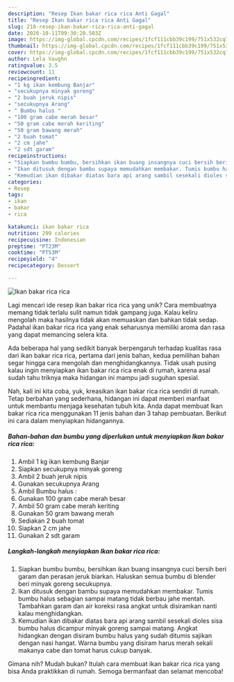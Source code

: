```yaml
---
description: "Resep Ikan bakar rica rica Anti Gagal"
title: "Resep Ikan bakar rica rica Anti Gagal"
slug: 218-resep-ikan-bakar-rica-rica-anti-gagal
date: 2020-10-11T09:30:20.503Z
image: https://img-global.cpcdn.com/recipes/1fcf111cbb39c199/751x532cq70/ikan-bakar-rica-rica-foto-resep-utama.jpg
thumbnail: https://img-global.cpcdn.com/recipes/1fcf111cbb39c199/751x532cq70/ikan-bakar-rica-rica-foto-resep-utama.jpg
cover: https://img-global.cpcdn.com/recipes/1fcf111cbb39c199/751x532cq70/ikan-bakar-rica-rica-foto-resep-utama.jpg
author: Lela Vaughn
ratingvalue: 3.5
reviewcount: 11
recipeingredient:
- "1 kg ikan kembung Banjar"
- "secukupnya minyak goreng"
- "2 buah jeruk nipis"
- "secukupnya Arang"
- " Bumbu halus "
- "100 gram cabe merah besar"
- "50 gram cabe merah keriting"
- "50 gram bawang merah"
- "2 buah tomat"
- "2 cm jahe"
- "2 sdt garam"
recipeinstructions:
- "Siapkan bumbu bumbu, bersihkan ikan buang insangnya cuci bersih beri garam dan perasan jeruk biarkan. Haluskan semua bumbu di blender beri minyak goreng secukupnya."
- "Ikan ditusuk dengan bambu supaya memudahkan membakar. Tumis bumbu halus sebagian sampai matang tidak berbau jahe mentah. Tambahkan garam dan air koreksi rasa angkat untuk disiramkan nanti kalau menghidangkan."
- "Kemudian ikan dibakar diatas bara api arang sambil sesekali dioles sisa bumbu halus dicampur minyak goreng sampai matang. Angkat hidangkan dengan disiram bumbu halus yang sudah ditumis sajikan dengan nasi hangat. Warna bumbu yang disiram harus merah sekali makanya cabe dan tomat harus cukup banyak."
categories:
- Resep
tags:
- ikan
- bakar
- rica

katakunci: ikan bakar rica 
nutrition: 299 calories
recipecuisine: Indonesian
preptime: "PT23M"
cooktime: "PT53M"
recipeyield: "4"
recipecategory: Dessert

---
```



![Ikan bakar rica rica](https://img-global.cpcdn.com/recipes/1fcf111cbb39c199/751x532cq70/ikan-bakar-rica-rica-foto-resep-utama.jpg)

Lagi mencari ide resep ikan bakar rica rica yang unik? Cara membuatnya memang tidak terlalu sulit namun tidak gampang juga. Kalau keliru mengolah maka hasilnya tidak akan memuaskan dan bahkan tidak sedap. Padahal ikan bakar rica rica yang enak seharusnya memiliki aroma dan rasa yang dapat memancing selera kita.



Ada beberapa hal yang sedikit banyak berpengaruh terhadap kualitas rasa dari ikan bakar rica rica, pertama dari jenis bahan, kedua pemilihan bahan segar hingga cara mengolah dan menghidangkannya. Tidak usah pusing kalau ingin menyiapkan ikan bakar rica rica enak di rumah, karena asal sudah tahu triknya maka hidangan ini mampu jadi suguhan spesial.


Nah, kali ini kita coba, yuk, kreasikan ikan bakar rica rica sendiri di rumah. Tetap berbahan yang sederhana, hidangan ini dapat memberi manfaat untuk membantu menjaga kesehatan tubuh kita. Anda dapat membuat Ikan bakar rica rica menggunakan 11 jenis bahan dan 3 tahap pembuatan. Berikut ini cara dalam menyiapkan hidangannya.

<!--inarticleads1-->

##### Bahan-bahan dan bumbu yang diperlukan untuk menyiapkan Ikan bakar rica rica:

1. Ambil 1 kg ikan kembung Banjar
1. Siapkan secukupnya minyak goreng
1. Ambil 2 buah jeruk nipis
1. Gunakan secukupnya Arang
1. Ambil  Bumbu halus :
1. Gunakan 100 gram cabe merah besar
1. Ambil 50 gram cabe merah keriting
1. Gunakan 50 gram bawang merah
1. Sediakan 2 buah tomat
1. Siapkan 2 cm jahe
1. Gunakan 2 sdt garam




<!--inarticleads2-->

##### Langkah-langkah menyiapkan Ikan bakar rica rica:

1. Siapkan bumbu bumbu, bersihkan ikan buang insangnya cuci bersih beri garam dan perasan jeruk biarkan. Haluskan semua bumbu di blender beri minyak goreng secukupnya.
1. Ikan ditusuk dengan bambu supaya memudahkan membakar. Tumis bumbu halus sebagian sampai matang tidak berbau jahe mentah. Tambahkan garam dan air koreksi rasa angkat untuk disiramkan nanti kalau menghidangkan.
1. Kemudian ikan dibakar diatas bara api arang sambil sesekali dioles sisa bumbu halus dicampur minyak goreng sampai matang. Angkat hidangkan dengan disiram bumbu halus yang sudah ditumis sajikan dengan nasi hangat. Warna bumbu yang disiram harus merah sekali makanya cabe dan tomat harus cukup banyak.




Gimana nih? Mudah bukan? Itulah cara membuat ikan bakar rica rica yang bisa Anda praktikkan di rumah. Semoga bermanfaat dan selamat mencoba!
